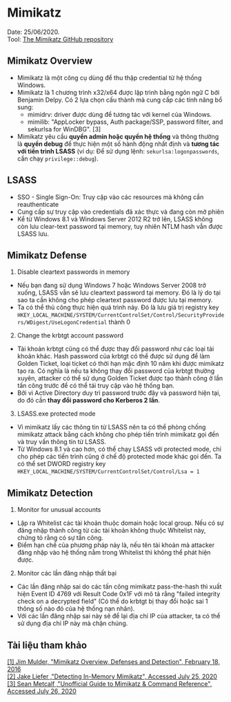 <!--- The first time writes markdown kindly --->
# Mimikatz
Date: 25/06/2020.</br>
Tool: [The Mimikatz GitHub repository](https://github.com/gentilkiwi/mimikatz)

## Mimikatz Overview
* Mimikatz là một công cụ dùng để thu thập credential từ hệ thống Windows.
* Mimikatz là 1 chương trình x32/x64 được lập trình bằng ngôn ngữ C bởi Benjamin Delpy. Có 2 lựa chọn cấu thành mà cung cấp các tính năng bổ sung:
  * mimidrv: driver được dùng để tương tác với kernel của Windows.
  * mimilib: "AppLocker bypass, Auth package/SSP, password filter, and sekurlsa for WinDBG". [3]
* Mimikatz yêu cầu **quyền admin hoặc quyền hệ thống** và thông thường là **quyền debug** để thực hiện một số hành động nhất định và **tương tác với tiến trình LSASS** (ví dụ: Để sử dụng lệnh: `sekurlsa:logonpasswords`, cần chạy `privilege::debug`). 

## LSASS
* SSO - Single Sign-On: Truy cập vào các resources mà không cần reauthenticate
* Cung cấp sự truy cập vào credentials đã xác thực và đang còn mở phiên
* Kể từ Windows 8.1 và Windows Server 2012 R2 trở lên, LSASS không còn lưu clear-text password tại memory, tuy nhiên NTLM hash vẫn được LSASS lưu.

## Mimikatz Defense
1.  Disable cleartext passwords in memory
* Nếu bạn đang sử dụng Windows 7 hoặc Windows Server 2008 trở xuống, LSASS vẫn sẽ lưu cleartext password tại memory. Đó là lý do tại sao ta cần không cho phép cleartext password được lưu tại memory.
* Ta có thể thủ công thực hiện quá trình này. Đó là lưu giá trị registry key `HKEY_LOCAL_MACHINE/SYSTEM/CurrentControlSet/Control/SecurityProviders/WDigest/UseLogonCredential` thành 0

2. Change the krbtgt account password
* Tài khoản krbtgt cũng có thể được thay đổi password như các loại tài khoản khác. Hash password của krbtgt có thể được sử dụng để làm Golden Ticket, loại ticket có thời hạn mặc định 10 năm khi được mimikatz tạo ra. Có nghĩa là nếu ta không thay đổi password của krbtgt thường xuyên, attacker có thể sử dụng Golden Ticket được tạo thành công ở lần tấn công trước để có thể tái truy cập vào hệ thống bạn.
* Bởi vì Active Directory duy trì password trước đây và password hiện tại, do đó cần **thay đổi password cho Kerberos 2 lần**.

3. LSASS.exe protected mode
* Vì mimikatz lấy các thông tin từ LSASS nên ta có thể phòng chống mimikatz attack bằng cách không cho phép tiến trình mimikatz gọi đến và truy vấn thông tin từ LSASS.
* Từ Windows 8.1 và cao hơn, có thể chạy LSASS với protected mode, chỉ cho phép các tiến trình cũng ở chế độ protected mode khác gọi đến. Ta có thể set DWORD registry key `HKEY_LOCAL_MACHINE/SYSTEM/CurrentControlSet/Control/Lsa = 1`

## Mimikatz Detection
1.  Monitor for unusual accounts 
* Lập ra Whitelist các tài khoản thuộc domain hoặc local group. Nếu có sự đăng nhập thành công từ các tài khoản không thuộc Whitelist này, chứng tỏ rằng có sự tấn công.
* Điểm hạn chế của phương pháp này là, nếu tên tài khoản mà attacker đăng nhập vào hệ thống nằm trong Whitelist thì không thể phát hiện được.

2. Monitor các lần đăng nhập thất bại
* Các lần đăng nhập sai do các tấn công mimikatz pass-the-hash thì xuất hiện Event ID 4769 với Result Code 0x1F với mô tả rằng "failed integrity check on a decrypted field" (Có thể do krbtgt bị thay đổi hoặc sai 1 thông số nào đó của hệ thống nạn nhân).
* Với các lần đăng nhập sai này sẽ để lại địa chỉ IP của attacker, ta có thể sử dụng địa chỉ IP này mà chặn chúng.

## Tài liệu tham khảo
[[1] Jim Mulder, "Mimikatz Overview, Defenses and Detection", February 18, 2016](https://www.sans.org/reading-room/whitepapers/detection/mimikatz-overview-defenses-detection-36780)</br>
[[2] Jake Liefer ,"Detecting In-Memory Mimikatz", Accessed July 25, 2020](https://securityriskadvisors.com/blog/detecting-in-memory-mimikatz/)
[[3] Sean Metcalf ,"Unofficial Guide to Mimikatz & Command Reference", Accessed July 26, 2020](https://adsecurity.org/?page_id=1821)

